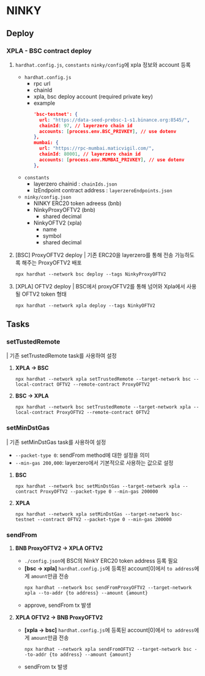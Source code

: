 # NINKY
## Deploy
### XPLA - BSC contract deploy
1. `hardhat.config.js`, `constants` `ninky/config`에 xpla 정보와 account 등록
   - `hardhat.config.js`
     - rpc url
     - chainId
     - xpla, bsc deploy account (required private key)
     - example
        ``` json
        'bsc-testnet': {
          url: "https://data-seed-prebsc-1-s1.binance.org:8545/",
          chainId: 97, // layerzero chain id
          accounts: [process.env.BSC_PRIVKEY], // use dotenv
        },
        mumbai: {
          url: "https://rpc-mumbai.maticvigil.com/",
          chainId: 80001, // layerzero chain id
          accounts: [process.env.MUMBAI_PRIVKEY], // use dotenv
        },  
        ```
   - `constants`
     - layerzero chainid : `chainIds.json`
     - lzEndpoint contract address : `layerzeroEndpoints.json`
   - `ninky/config.json`
     - NINKY ERC20 token adreess (bnb)
     - NinkyProxyOFTV2 (bnb)
       - shared decimal
     - NinkyOFTV2 (xpla)
       - name
       - symbol
       - shared decimal
  
2. [BSC] ProxyOFTV2 deploy
| 기존 ERC20을 layerzero를 통해 전송 가능하도록 해주는 ProxyOFTV2 배포
    ``` shell
    npx hardhat --network bsc deploy --tags NinkyProxyOFTV2
    ```

3. [XPLA] OFTV2 deploy
| BSC에서 proxyOFTV2를 통해 넘어와 Xpla에서 사용될 OFTV2 token 형태
    ``` shell
    npx hardhat --network xpla deploy --tags NinkyOFTV2
    ```
   
## Tasks
### setTustedRemote
| 기존 setTrustedRemote task를 사용하여 설정
1. **XPLA -> BSC**
    ``` shell
    npx hardhat --network xpla setTrustedRemote --target-network bsc --local-contract OFTV2 --remote-contract ProxyOFTV2
    ```
2. **BSC -> XPLA**
    ``` shell
    npx hardhat --network bsc setTrustedRemote --target-network xpla --local-contract ProxyOFTV2 --remote-contract OFTV2
    ```

### setMinDstGas
| 기존 setMinDstGas task를 사용하여 설정
- `--packet-type 0`: sendFrom method에 대한 설정을 의미
- `--min-gas 200,000`: layerzero에서 기본적으로 사용하는 값으로 설정
  
1. **BSC**
    ```shell
    npx hardhat --network bsc setMinDstGas --target-network xpla --contract ProxyOFTV2 --packet-type 0 --min-gas 200000
    ```

2. **XPLA**
    ```shell
    npx hardhat --network xpla setMinDstGas --target-network bsc-testnet --contract OFTV2 --packet-type 0 --min-gas 200000
    ```

### sendFrom
1. **BNB ProxyOFTV2 -> XPLA OFTV2**
   - `./config.json`에 BSC의 NinkY ERC20 token address 등록 필요
   - **[bsc -> xpla]** `hardhat.config.js`에 등록된 account[0]에서 `to address`에게 `amount`만큼 전송
        ``` shell
        npx hardhat --network bsc sendFromProxyOFTV2 --target-network xpla --to-addr {to address} --amount {amount}
        ```
   - approve, sendFrom tx 발생

2. **XPLA OFTV2 -> BNB ProxyOFTV2**
   - **[xpla -> bsc]** `hardhat.config.js`에 등록된 account[0]에서 `to address`에게 `amount`만큼 전송
        ``` shell
        npx hardhat --network xpla sendFromOFTV2 --target-network bsc --to-addr {to address} --amount {amount}
        ```
   - sendFrom tx 발생